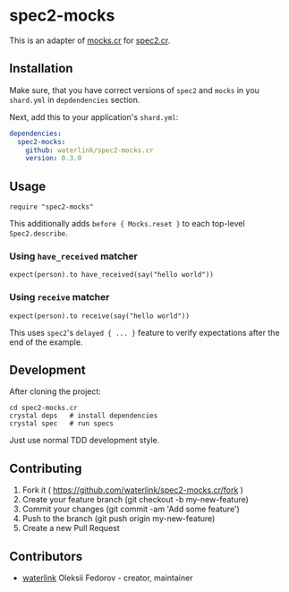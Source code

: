# spec2-mocks

This is an adapter of [mocks.cr](https://github.com/waterlink/mocks.cr)
for [spec2.cr](https://github.com/waterlink/spec2.cr).

## Installation

Make sure, that you have correct versions of `spec2` and `mocks` in you
`shard.yml` in `depdendencies` section.

Next, add this to your application's `shard.yml`:

```yaml
dependencies:
  spec2-mocks:
    github: waterlink/spec2-mocks.cr
    version: 0.3.0
```

## Usage

```crystal
require "spec2-mocks"
```

This additionally adds `before { Mocks.reset }` to each top-level
`Spec2.describe`.

### Using `have_received` matcher

```crystal
expect(person).to have_received(say("hello world"))
```

### Using `receive` matcher

```crystal
expect(person).to receive(say("hello world"))
```

This uses `spec2`'s `delayed { ... }` feature to verify expectations after the
end of the example.

## Development

After cloning the project:

```
cd spec2-mocks.cr
crystal deps   # install dependencies
crystal spec   # run specs
```

Just use normal TDD development style.

## Contributing

1. Fork it ( https://github.com/waterlink/spec2-mocks.cr/fork )
2. Create your feature branch (git checkout -b my-new-feature)
3. Commit your changes (git commit -am 'Add some feature')
4. Push to the branch (git push origin my-new-feature)
5. Create a new Pull Request

## Contributors

- [waterlink](https://github.com/waterlink) Oleksii Fedorov - creator, maintainer

